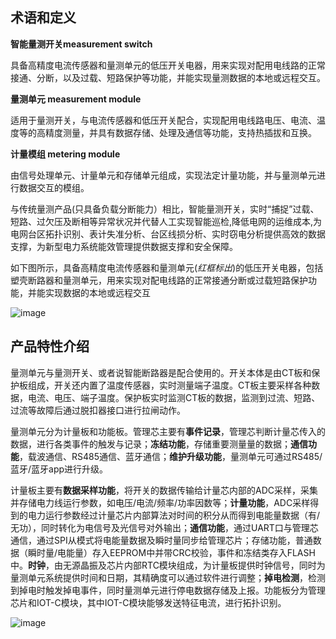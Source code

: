## 术语和定义
**智能量测开关measurement switch**

具备高精度电流传感器和量测单元的低压开关电器，用来实现对配用电线路的正常接通、分断，以及过载、短路保护等功能，并能实现量测数据的本地或远程交互。

**量测单元 measurement module**

适用于量测开关，与电流传感器和低压开关配合，实现配用电线路电压、电流、温度等的高精度测量，并具有数据存储、处理及通信等功能，支持热插拔和互换。 

**计量模组 metering module**

由信号处理单元、计量单元和存储单元组成，实现法定计量功能，并与量测单元进行数据交互的模组。 

与传统量测产品(只具备负载分断能力）相比，智能量测开关，实时“捕捉”过载、短路、过欠压及断相等异常状况并代替人工实现智能巡检,降低电网的运维成本,为电网台区拓扑识别、表计失准分析、台区线损分析、实时窃电分析提供高效的数据支撑，为新型电力系统能效管理提供数据支撑和安全保障。

如下图所示，具备高精度电流传感器和量测单元(*红框标出*)的低压开关电器，包括塑壳断路器和量测单元，用来实现对配电线路的正常接通分断或过载短路保护功能，并能实现数据的本地或远程交互

![image](http://172.17.0.100:8080/wangrui/lc_manage_project_new/-/raw/master/doc/figures/1.png?inline=false)

## 产品特性介绍
量测单元与量测开关、或者说智能断路器是配合使用的。开关本体是由CT板和保护板组成，开关还内置了温度传感器，实时测量端子温度。CT板主要采样各种数据，电流、电压、端子温度。保护板实时监测CT板的数据，监测到过流、短路、过流等故障后通过脱扣器接口进行拉闸动作。

量测单元分为计量板和功能板。管理芯主要有**事件记录**，管理芯判断计量芯传入的数据，进行各类事件的触发与记录；**冻结功能**，存储重要测量量的数据；**通信功能**，载波通信、RS485通信、蓝牙通信；**维护升级功能**，量测单元可通过RS485/蓝牙/蓝牙app进行升级。

计量板主要有**数据采样功能**，将开关的数据传输给计量芯内部的ADC采样，采集并存储电力线运行参数，如电压/电流/频率/功率因数等；**计量功能**，ADC采样得到的电力运行参数经过计量芯片内部算法对时间的积分从而得到电能量数据（有/无功），同时转化为电信号及光信号对外输出；**通信功能**，通过UART口与管理芯通信，通过SPI从模式将电能量数据及瞬时量同步给管理芯片；存储功能，普通数据（瞬时量/电能量）存入EEPROM中并带CRC校验，事件和冻结类存入FLASH中。**时钟**，由无源晶振及芯片内部RTC模块组成，为计量板提供时钟信号，同时为量测单元系统提供时间和日期，其精确度可以通过软件进行调整；**掉电检测**，检测到掉电时触发掉电事件，同时量测单元进行停电数据存储及上报。功能板分为管理芯片和IOT-C模块，其中IOT-C模块能够发送特征电流，进行拓扑识别。

![image](http://172.17.0.100:8080/wangrui/lc_manage_project_new/-/raw/master/doc/figures/3.png?inline=false)